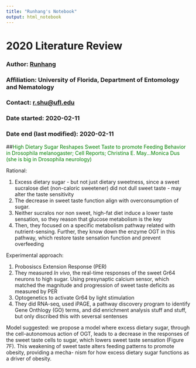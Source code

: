 ```yaml
---
title: "Runhang's Notebook"
output: html_notebook
---
```


# 2020 Literature Review

### Author:  [Runhang](https://runhangshu.com)      
### Affiliation: University of Florida, Department of Entomology and Nematology      
### Contact: r.shu@ufl.edu   

### Date started: 2020-02-11    
### Date end (last modified): 2020-02-11   




##<font color=green>High Dietary Sugar Reshapes Sweet Taste to promote Feeding Behavior in Drosophila melanogaster; 
Cell Reports; Christina E. May...Monica Dus (she is big in Drosophila neurology) </font>

Rational:
1. Excess dietary sugar - but not just dietary sweetness, since a sweet sucralose diet (non-caloric sweetener) did not dull sweet taste - may alter the taste sensitivity
2. The decrease in sweet taste function align with overconsumption of sugar. 
3. Neither sucralos nor non sweet, high-fat diet induce a lower taste sensation, so they reason that glucose metabolism is the key 
4. Then, they focused on a specific metabolism pathway related with nutrient-sensing. Further, they know down the enzyme OGT in this pathway, which restore taste sensation function and prevent overfeeding 

Experimental approach: 

1. Probosiscs Extension Response (PER)
2. They measured *In vivo*, the real-time responses of the sweet Gr64 neurons to high sugar. Using presynaptic calcium sensor, which matched the magnitude and progression of sweet taste deficits as measured by PER
3. Optogenetics to activate Gr64 by light stimulation
4. They did RNA-seq, used iPAGE, a pathway discovery program to identify Gene Onthlogy (GO) terms, and did enrichment analysis stuff and stuff, but only discribed this with seversal sentenses


Model suggested: we propose a model where excess dietary sugar, through the cell-autonomous action of OGT, leads to a decrease in the responses of the sweet taste cells to sugar, which lowers sweet taste sensation (Figure 7F). This weakening of sweet taste alters feeding patterns to promote obesity, providing a mecha- nism for how excess dietary sugar functions as a driver of obesity.



